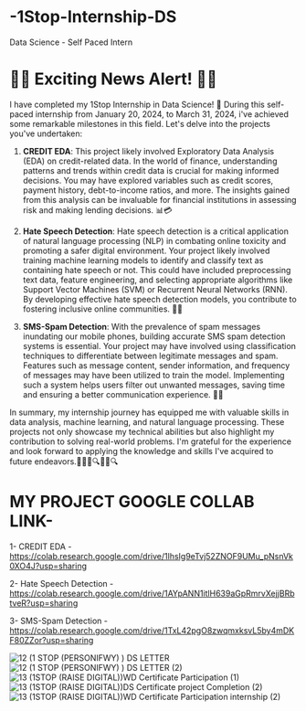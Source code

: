 # -1Stop-Internship-DS
Data Science - Self  Paced Intern

# 🌟🚀 Exciting News Alert! 🚀🌟

I have completed my 1Stop Internship in Data Science! 🎉 During this self-paced internship from January 20, 2024, to March 31, 2024, i've achieved some remarkable milestones in this field. Let's delve into the projects you've undertaken:

1. **CREDIT EDA**:
   This project likely involved Exploratory Data Analysis (EDA) on credit-related data. In the world of finance, understanding patterns and trends within credit data is crucial for making informed decisions. You may have explored variables such as credit scores, payment history, debt-to-income ratios, and more. The insights gained from this analysis can be invaluable for financial institutions in assessing risk and making lending decisions. 📊💳

2. **Hate Speech Detection**:
   Hate speech detection is a critical application of natural language processing (NLP) in combating online toxicity and promoting a safer digital environment. Your project likely involved training machine learning models to identify and classify text as containing hate speech or not. This could have included preprocessing text data, feature engineering, and selecting appropriate algorithms like Support Vector Machines (SVM) or Recurrent Neural Networks (RNN). By developing effective hate speech detection models, you contribute to fostering inclusive online communities. 🚫🤬

3. **SMS-Spam Detection**:
   With the prevalence of spam messages inundating our mobile phones, building accurate SMS spam detection systems is essential. Your project may have involved using classification techniques to differentiate between legitimate messages and spam. Features such as message content, sender information, and frequency of messages may have been utilized to train the model. Implementing such a system helps users filter out unwanted messages, saving time and ensuring a better communication experience. 📱🛑

In summary, my internship journey has equipped me with valuable skills in data analysis, machine learning, and natural language processing. These projects not only showcase my technical abilities but also highlight my contribution to solving real-world problems. I'm grateful for the experience and look forward to applying the knowledge and skills I've acquired to future endeavors.💪👨‍💻🔍👨‍💻🔍

# MY PROJECT GOOGLE COLLAB LINK-
1- CREDIT EDA - https://colab.research.google.com/drive/1lhsIg9eTvj52ZNOF9UMu_pNsnVk0XO4J?usp=sharing

2- Hate Speech Detection - https://colab.research.google.com/drive/1AYpANN1itlH639aGpRmrvXejjBRbtveR?usp=sharing

3- SMS-Spam Detection - https://colab.research.google.com/drive/1TxL42pgO8zwqmxksvL5by4mDKF80ZZor?usp=sharing


![12 (1 STOP (PERSONIFWY) ) DS LETTER](https://github.com/user-attachments/assets/ac2451c0-3741-4217-9e05-0e90dc761dd2)
![12 (1 STOP (PERSONIFWY) ) DS LETTER (2)](https://github.com/user-attachments/assets/21b7c2f9-8aa7-4d86-b8b4-6bbe1a2a52b9)
![13 (1STOP (RAISE DIGITAL))WD Certificate Participation (1)](https://github.com/user-attachments/assets/28877cba-056d-4baf-aaa9-9cd27a12399e)
![13 (1STOP (RAISE DIGITAL))DS Certificate project Completion (2)](https://github.com/user-attachments/assets/94627b93-cd96-4c1d-bb5e-7655e262ba6e)
![13 (1STOP (RAISE DIGITAL))WD Certificate Participation internship (2)](https://github.com/user-attachments/assets/919fb718-8c53-4958-ba7d-c97f723be4fc)
